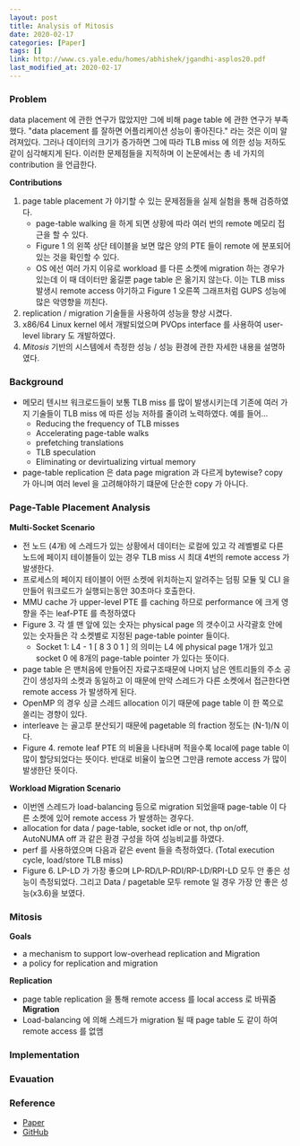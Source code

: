 ```yaml
---
layout: post
title: Analysis of Mitosis
date: 2020-02-17
categories: [Paper]
tags: []
link: http://www.cs.yale.edu/homes/abhishek/jgandhi-asplos20.pdf
last_modified_at: 2020-02-17
---
```


### Problem
data placement 에 관한 연구가 많았지만 그에 비해 page table 에 관한 연구가 부족했다. "data placement 를 잘하면 어플리케이션 성능이 좋아진다." 라는 것은 이미 알려져있다. 그러나 데이터의 크기가 증가하면 그에 따라 TLB miss 에 의한 성능 저하도 같이 심각해지게 된다. 이러한 문제점들을 지적하며 이 논문에서는 총 네 가지의 contribution 을 언급한다.

__Contributions__  
1. page table placement 가 야기할 수 있는 문제점들을 실제 실험을 통해 검증하였다.
    * page-table walking 을 하게 되면 상황에 따라 여러 번의 remote 메모리 접근을 할 수 있다.
    * Figure 1 의 왼쪽 상단 테이블을 보면 많은 양의 PTE 들이 remote 에 분포되어있는 것을 확인할 수 있다.
    * OS 에선 여러 가지 이유로 workload 를 다른 소켓에 migration 하는 경우가 있는데 이 때 데이터만 옮길뿐 page table 은 옮기지 않는다. 이는 TLB miss 발생시 remote access 야기하고 Figure 1 오른쪽 그래프처럼 GUPS 성능에 많은 악영향을 끼친다.
2. replication / migration 기술들을 사용하여 성능을 향상 시켰다.
3. x86/64 Linux kernel 에서 개발되었으며 PVOps interface 를 사용하여 user-level library 도 개발하였다.
4. _Mitosis_ 기반의 시스템에서 측정한 성능 / 성능 환경에 관한 자세한 내용을 설명하였다.

### Background
* 메모리 텐시브 워크로드들이 보통 TLB miss 를 많이 발생시키는데 기존에 여러 가지 기술들이 TLB miss 에 따른 성능 저하를 줄이려 노력하였다. 예를 들어...
    * Reducing the frequency of TLB misses
    * Accelerating page-table walks
    * prefetching translations
    * TLB speculation
    * Eliminating or devirtualizing virtual memory
* page-table replication 은 data page migration 과 다르게 bytewise? copy 가 아니며 여러 level 을 고려해야하기 떄문에 단순한 copy 가 아니다.

### Page-Table Placement Analysis
__Multi-Socket Scenario__
* 전 노드 (4개) 에 스레드가 있는 상황에서 데이터는 로컬에 있고 각 레벨별로 다른 노드에 페이지 테이블들이 있는 경우 TLB miss 시 최대 4번의 remote access 가 발생한다.
* 프로세스의 페이지 테이블이 어떤 소켓에 위치하는지 알려주는 덤핑 모듈 및 CLI 을 만들어 워크로드가 실행되는동안 30초마다 호출한다.
* MMU cache 가 upper-level PTE 를 caching 하므로 performance 에 크게 영향을 주는 leaf-PTE 를 측정하였다
* Figure 3. 각 셀 맨 앞에 있는 숫자는 physical page 의 갯수이고 사각괄호 안에 있는 숫자들은 각 소켓별로 지정된 page-table pointer 들이다.
    * Socket 1: L4 - 1 [ 8 3 0 1 ] 의 의미는 L4 에 physical page 1개가 있고 socket 0 에 8개의 page-table pointer 가 있다는 뜻이다.
* page table 은 맨처음에 만들어진 자료구조때문에 나머지 남은 엔트리들의 주소 공간이 생성자의 소켓과 동일하고 이 때문에 만약 스레드가 다른 소켓에서 접근한다면 remote access 가 발생하게 된다.
* OpenMP 의 경우 싱글 스레드 allocation 이기 때문에 page table 이 한 쪽으로 쏠리는 경향이 있다.
* interleave 는 골고루 분산되기 때문에 pagetable 의 fraction 정도는 (N-1)/N 이다.
* Figure 4. remote leaf PTE 의 비율을 나타내며 적을수록 local에 page table 이 많이 할당되었다는 뜻이다. 반대로 비율이 높으면 그만큼 remote access 가 많이 발생한단 뜻이다.

__Workload Migration Scenario__  
* 이번엔 스레드가 load-balancing 등으로 migration 되었을때 page-table 이 다른 소켓에 있어 remote access 가 발생하는 경우다.
* allocation for data / page-table, socket idle or not, thp on/off, AutoNUMA off 과 같은 환경 구성을 하여 성능비교를 하였다.
* perf 를 사용하였으며 다음과 같은 event 들을 측정하였다. (Total execution cycle, load/store TLB miss)
* Figure 6. LP-LD 가 가장 좋으며 LP-RD/LP-RDI/RP-LD/RPI-LD 모두 안 좋은 성능이 측정되었다. 그리고 Data / pagetable 모두 remote 일 경우 가장 안 좋은 성능(x3.6)을 보였다.

### Mitosis
__Goals__  
* a mechanism to support low-overhead replication and Migration
* a policy for replication and migration

__Replication__  
* page table replication 을 통해 remote access 를 local access 로 바꿔줌
__Migration__  
* Load-balancing 에 의해 스레드가 migration 될 때 page table 도 같이 하여 remote access 를 없앰

### Implementation


### Evauation

### Reference
* [Paper](http://www.cs.yale.edu/homes/abhishek/jgandhi-asplos20.pdf)
* [GitHub](https://github.com/mitosis-project/mitosis-asplos20-artifact)
